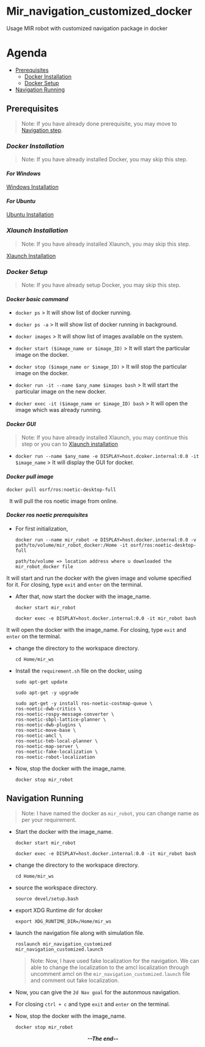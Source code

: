 # Mir_navigation_customized_docker
Usage MIR robot with customized navigation package in docker 

# Agenda

- [Prerequisites](#prerequisite)
    - [Docker Installation](#docker-installation)
    - [Docker Setup](#docker-setup)
- [Navigation Running](#navigation-running)

## **Prerequisites**

> Note: If you have already done prerequisite, you may move to [Navigation step](#navigation-running).

### **_Docker Installation_**

> Note: If you have already installed Docker, you may skip this step.

#### _For Windows_

[Windows Installation](https://docs.docker.com/desktop/install/windows-install/)

#### _For Ubuntu_

[Ubuntu Installation](https://docs.docker.com/engine/install/ubuntu/)

### **_Xlaunch Installation_**

> Note: If you have already installed Xlaunch, you may skip this step.

[Xlaunch Installation](https://sourceforge.net/projects/xming/)

### **_Docker Setup_**

> Note: If you have already setup Docker, you may skip this step.

#### _Docker basic command_

- `docker ps` > It will show list of docker running.

- `docker ps -a` > It will show list of docker running in background.

- `docker images` > It will show list of images available on the system.

- `docker start ($image_name or $image_ID)` > It will start the particular image on the docker.

- `docker stop ($image_name or $image_ID)` > It will stop the particular image on the docker.

- `docker run -it --name $any_name $images bash` > It will start the particular image on the new docker.

- `docker exec -it ($image_name or $image_ID) bash` > It will open the image which was already running.

#### _Docker GUI_

> Note: If you have already installed Xlaunch, you may continue this step or you can to [Xlaunch installation](#xlaunch-installation)

- `docker run --name $any_name -e DISPLAY=host.dcoker.internal:0.0 -it $image_name` > It will display the GUI for docker.

#### _Docker pull image_

`docker pull osrf/ros:noetic-desktop-full`

&nbsp; It will pull the ros noetic image from online.

#### _Docker ros noetic prerequisites_

- For first initialization,

    `docker run --name mir_robot -e DISPLAY=host.docker.internal:0.0 -v path/to/volume/mir_robot_docker:/Home -it osrf/ros:noetic-desktop-full`

    `path/to/volume => location address where u downloaded the mir_robot_docker file`

It will start and run the docker with the given image and volume specified for it. For closing, type `exit` and `enter` on the terminal.

- After that, now start the docker with the image_name.

    `docker start mir_robot`

    `docker exec -e DISPLAY=host.docker.internal:0.0 -it mir_robot bash`

It will open the docker with the image_name. For closing, type `exit` and `enter` on the terminal.

- change the directory to the workspace directory.

    `cd Home/mir_ws`

- Install the  `requirement.sh` file on the docker, using

    `sudo apt-get update`
    
    `sudo apt-get -y upgrade`
    
    ``` Install dependencies
    sudo apt-get -y install ros-noetic-costmap-queue \
    ros-noetic-dwb-critics \
    ros-noetic-rospy-message-converter \
    ros-noetic-sbpl-lattice-planner \
    ros-noetic-dwb-plugins \
    ros-noetic-move-base \
    ros-noetic-amcl \
    ros-noetic-teb-local-planner \
    ros-noetic-map-server \
    ros-noetic-fake-localization \
    ros-noetic-robot-localization
    ```

- Now, stop the docker with the image_name.

    `docker stop mir_robot`

## **Navigation Running**

> Note: I have named the docker as `mir_robot`, you can change name as per your requirement.

- Start the docker with the image_name.

    `docker start mir_robot`

    `docker exec -e DISPLAY=host.docker.internal:0.0 -it mir_robot bash`

- change the directory to the workspace directory.

    `cd Home/mir_ws`

- source the workspace directory.

    `source devel/setup.bash`
  
- export XDG Runtime dir for dcoker

    `export XDG_RUNTIME_DIR=/Home/mir_ws`
  
- launch the navigation file along with simulation file.

    `roslaunch mir_navigation_customized mir_navigation_customized.launch`

    > Note: Now, I have used fake localization for the navigation. We can able to change the localization to the amcl localization through uncomment amcl on the `mir_navigation_customized.launch` file and comment out fake localization.

- Now, you can give the `2d Nav goal` for the autonmous navigation.

- For closing `ctrl + c` and type `exit` and `enter` on the terminal.

- Now, stop the docker with the image_name.

    `docker stop mir_robot`

<p style="text-align: center;"><b><i>--The end--</i></b></p>
